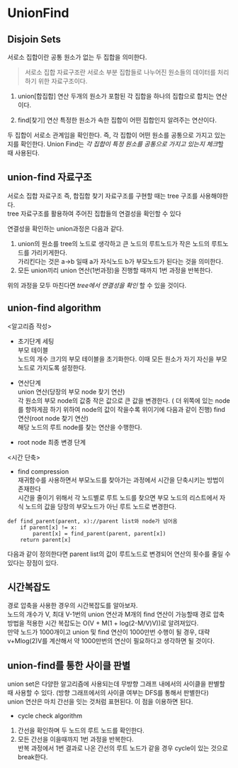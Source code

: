 # UnionFind

## Disjoin Sets
서로소 집합이란 공통 원소가 없는 두 집합을 의미한다.<br>
> 서로소 집합 자료구조란 서로소 부분 집합들로 나누어진 원소들의 데이터를 처리하기 위한 자료구조이다.

1. union[합집합] 연산
두개의 원소가 포함된 각 집합을 하나의 집합으로 합치는 연산이다.

2. find[찾기] 연산
특정한 원소가 속한 집합이 어떤 집합인지 알려주는 연산이다.

두 집합이 서로소 관계임을 확인한다. 즉, 각 집합이 어떤 원소를 공통으로 가지고 있는지를 확인한다.
Union Find는 *각 집합이 특정 원소를 공통으로 가지고 있는지 체크*할 때 사용된다.

## union-find 자료구조
서로소 집합 자료구조 즉, 합집합 찾기 자료구조를 구현할 때는 tree 구조를 사용해야한다.<br>
tree 자료구조를 활용하여 주어진 집합들의 연결성을 확인할 수 있다<br>

연결성을 확인하는 union과정은 다음과 같다.
1. union의 원소를 tree의 노드로 생각하고 큰 노드의 루트노드가 작은 노드의 루트노드를 가리키게한다.<br>
가리킨다는 것은 a->b 일때 a가 자식노드 b가 부모노드가 된다는 것을 의미한다.<br>
2. 모든 union끼리 union 연산(1번과정)을 진행할 때까지 1번 과정을 반복한다.<br>

위의 과정을 모두 마친다면 *tree에서 연결성을 확인* 할 수 있을 것이다.

## union-find algorithm

<알고리즘 작성>
- 초기단계 세팅<br>
부모 테이블<br>
노드의 개수 크기의 부모 테이블을 초기화한다. 이때 모든 원소가 자기 자신을 부모 노드로 가지도록 설정한다.

- 연산단계<br>
union 연산(당장의 부모 node 찾기 연산)<br>
각 원소의 부모 node의 값중 작은 값으로 큰 값을 변경한다. ( 더 위쪽에 있는 node를 향하게끔 하기 위하여 node의 값이 작을수록 위이기에 다음과 같이 진행)
find 연산(root node 찾기 연산)<br>
해당 노드의 루트 node를 찾는 연산을 수행한다.

- root node 최종 변경 단계

<시간 단축>
- find compression<br>
재귀함수를 사용하면서 부모노드를 찾아가는 과정에서 시간을 단축시키는 방법이 존재한다<br>
시간을 줄이기 위해서 각 노드별로 루트 노드를 찾으면 부모 노드의 리스트에서 자식 노드의 값을 당장의 부모노드가 아닌 루트 노드로 변경한다.
~~~
def find_parent(parent, x)://parent list와 node가 넘어옴
    if parent[x] != x:
        parent[x] = find_parent(parent, parent[x])
    return parent[x]
~~~
다음과 같이 정의한다면 parent list의 값이 루트노드로 변경되어 연산의 횟수를 줄일 수 있다는 장점이 있다.


## 시간복잡도

경로 압축을 사용한 경우의 시간복잡도를 알아보자.<br>
노드의 개수가 V, 최대 V-1번의 union 연산과 M개의 find 연산이 가능할때 경로 압축 방법을 적용한 시간 복잡도는 O(V + M(1 + log(2-M/V)V))로 알려져있다.<br>
만약 노드가 1000개이고 union 및 find 연산이 1000만번 수행이 될 경우, 대략 v+Mlog(2)V를 계산해서 약 1000만번의 연산이 필요하다고 생각하면 될 것이다.

## union-find를 통한 사이클 판별

union set은 다양한 알고리즘에 사용되는데 무방향 그래프 내에서의 사이클을 판별할때 사용할 수 있다. (방향 그래프에서의 사이클 여부는 DFS를 통해서 판별한다)<br>
union 연산은 마치 간선을 잇는 것처럼 표현된다. 이 점을 이용하면 된다.<br>

- cycle check algorithm<br>
1. 간선을 확인하며 두 노드의 루트 노드를 확인한다.<br>
2. 모든 간선을 이을때까지 1번 과정을 반복한다.<br>
반복 과정에서 1번 결과로 나온 간선의 루트 노드가 같을 경우 cycle이 있는 것으로 break한다.


